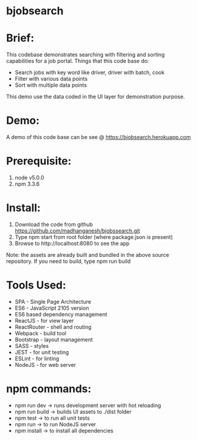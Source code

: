 # bjobsearch

Brief:
======
This codebase demonstrates searching with filtering and sorting capabilities
for a job portal. Things that this code base do:

* Search jobs with key word like driver, driver with batch, cook 
* Filter with various data points
* Sort with multiple data points

This demo use the data coded in the UI layer for demonstration purpose.

Demo:
=====
A demo of this code base can be see @ https://bjobsearch.herokuapp.com

Prerequisite:
==============
1. node v5.0.0
2. npm 3.3.6

Install:
========
1. Download the code from github https://github.com/madhanganesh/bjobssearch.git
2. Type npm start from root folder (where package.json is present) 
3. Browse to http://localhost:8080 to see the app

Note: the assets are already built and bundled in the above source repository.
If you need to build, type npm run build

Tools Used:
==========
* SPA - Single Page Architecture
* ES6 - JavaScript 2105 version
* ES6 based dependency management
* ReactJS - for view layer
* ReactRouter - shell and routing
* Webpack - build tool
* Bootstrap - layout management
* SASS - styles
* JEST - for unit testing
* ESLint - for linting
* NodeJS - for web server

npm commands:
=============
* npm run dev -> runs development server with hot reloading
* npm run build -> builds UI assets to ./dist folder
* npm test -> to run all unit tests
* npm run -> to run NodeJS server
* npm install -> to install all dependencies
